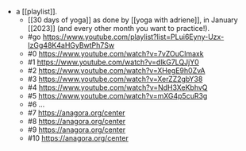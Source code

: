 - a [[playlist]].
  - [[30 days of yoga]] as done by [[yoga with adriene]], in January [[2023]] (and every other month you want to practice!).
  - #go https://www.youtube.com/playlist?list=PLui6Eyny-Uzx-IzGg48K4aHGyBwtPh7Sw
  - #0 https://www.youtube.com/watch?v=7vZOuClmaxk
  - #1 https://www.youtube.com/watch?v=dlkG7LQJjY0
  - #2 https://www.youtube.com/watch?v=XHegE9h0ZvA
  - #3 https://www.youtube.com/watch?v=XerZZ2gbY38
  - #4 https://www.youtube.com/watch?v=NdH3XeKbhvQ
  - #5 https://www.youtube.com/watch?v=mXG4p5cuR3g
  - #6 …
  - #7 https://anagora.org/center
  - #8 https://anagora.org/center
  - #9 https://anagora.org/center
  - #10 https://anagora.org/center

